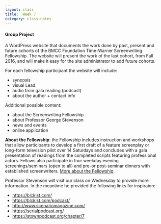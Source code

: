 ```yaml
---
layout: class
title:  Week 7
category: class-notes
---
```

#### Group Project ####
A WordPress website that documents the work done by past, present and future cohorts of the BMCC Foundation Time-Warner Screenwriting Fellowship. The website will present the work of the last cohort, from Fall 2016, and will make it easy for the site administrator to add future cohorts.

For each fellowship participant the website will include:
- synopsis
- visual Lead
- audio from gala reading (podcast)
- about the author + contact info

Additional possible content:
- about the Screenwriting Fellowship
- about Professor George Stevenson
- news and events
- online application

**About the Fellowship**: the Fellowship includes instruction and workshops that allow participants to develop a first draft of a feature screenplay or long-form television pilot over 14 Saturdays and concludes with a gala presentation of readings from the completed scripts featuring professional actors. Fellows also participate in four weekday evening screenings/seminars (open to all) and pre-or post-seminar dinners with established screenwriters. [More about the Fellowship](http://www.bmcc.cuny.edu/media-arts/page.jsp?pid=1060&n=Screenwriting%20Fellowship).

Professor Stevenson will visit our class on Wednesday to provide more information. In the meantime he provided the following links for inspiraion:
- https://blcklst.com/
- https://blcklst.com/podcast/
- http://www.scenariomagazine.com/
- https://serialpodcast.org/
- https://stownpodcast.org/chapter/7

